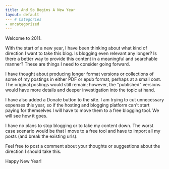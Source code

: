 ```yaml
---
title: And So Begins A New Year
layout: default
--- # Categories
- uncategorized
---
```


Welcome to 2011. 

With the start of a new year, I have been thinking about what kind of direction I want to take this blog. Is blogging even relevant any longer? Is there a better way to provide this content in a meaningful and searchable manner? These are things I need to consider going forward. 

I have thought about producing longer format versions or collections of some of my postings in either PDF or epub format, perhaps at a small cost. The original postings would still remain; however, the "published" versions would have more details and deeper investigation into the topic at hand.

I have also added a Donate button to the site. I am trying to cut unnecessary expenses this year, so if the hosting and blogging platform can't start paying for themselves I will have to move them to a free blogging tool. We will see how it goes. 

I have no plans to stop blogging or to take my content down. The worst case scenario would be that I move to a free tool and have to import all my posts (and break the existing urls).

Feel free to post a comment about your thoughts or suggestions about the direction I should take this.

Happy New Year!


